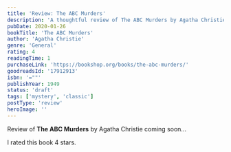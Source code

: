 ```yaml
---
title: 'Review: The ABC Murders'
description: 'A thoughtful review of The ABC Murders by Agatha Christie'
pubDate: 2020-01-26
bookTitle: 'The ABC Murders'
author: 'Agatha Christie'
genre: 'General'
rating: 4
readingTime: 1
purchaseLink: 'https://bookshop.org/books/the-abc-murders/'
goodreadsId: '17912913'
isbn: '=""'
publishYear: 1949
status: 'draft'
tags: ['mystery', 'classic']
postType: 'review'
heroImage: ''
---
```


Review of **The ABC Murders** by Agatha Christie coming soon...

I rated this book 4 stars.